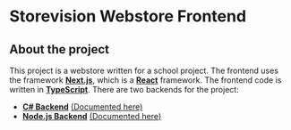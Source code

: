 # Storevision Webstore Frontend

## About the project

This project is a webstore written for a school project. The frontend uses the framework <b><a href="https://nextjs.org/">Next.js</a></b>, which is a <b><a href="https://react.dev">React</a></b> framework.
The frontend code is written in <b><a href="https://www.typescriptlang.org/">TypeScript</a></b>.
There are two backends for the project:

- **[C# Backend](https://github.com/storevision/webstore-backend)** [(Documented here)](CS-Backend/index.md)
- **[Node.js Backend](https://github.com/storevision/webstore-backend-js)** [(Documented here)](JavaScript-Backend/index.md)
